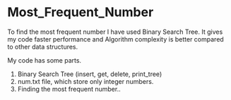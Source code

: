 # Most_Frequent_Number
To find the most frequent number I have used Binary Search Tree. It gives my code faster performance and Algorithm complexity is better compared to other data structures. 

My code has some parts.
  1. Binary Search Tree (insert, get, delete, print_tree)
  2. num.txt file, which store only integer numbers.
  3. Finding the most frequent number..

